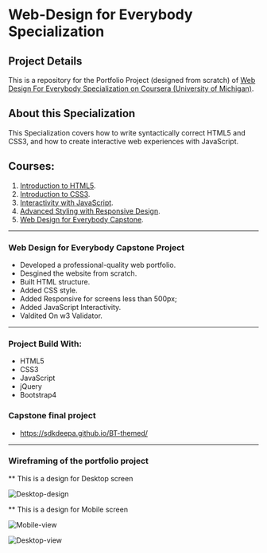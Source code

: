 # Web-Design for Everybody Specialization  

## Project Details
This is a repository for the Portfolio Project (designed from scratch) of [Web Design For Everybody Specialization on Coursera (University of Michigan)](https://www.coursera.org/specializations/web-design).

## About this Specialization
This Specialization covers how to write syntactically correct HTML5 and CSS3, and how to create interactive web experiences with JavaScript.

## Courses: 
1. [Introduction to HTML5](https://www.coursera.org/learn/html?specialization=web-design).
2. [Introduction to CSS3](https://www.coursera.org/learn/introcss?specialization=web-design).
3. [Interactivity with JavaScript](https://www.coursera.org/learn/javascript?specialization=web-design).
4. [Advanced Styling with Responsive Design](https://www.coursera.org/learn/responsivedesign?specialization=web-design).
5. [Web Design for Everybody Capstone](https://www.coursera.org/learn/web-design-project).

---

### Web Design for Everybody Capstone Project 
* Developed a professional-quality web portfolio.
* Desgined the website from scratch.
* Built HTML structure.
* Added CSS style.
* Added Responsive for screens less than 500px; 
* Added JavaScript Interactivity.
* Valdited On w3 Validator.

---

### Project Build With: 
* HTML5
* CSS3
* JavaScript
* jQuery
* Bootstrap4

### Capstone final project
* https://sdkdeepa.github.io/BT-themed/
---

###  Wireframing of the portfolio project
** This is a design for Desktop screen

![Desktop-design](https://github.com/sdkdeepa/sdkdeepa.github.io/blob/master/Designs/Webview.png)


** This is a design for Mobile screen


![Mobile-view](https://github.com/sdkdeepa/sdkdeepa.github.io/blob/master/Designs/Mobileview.png)

![Desktop-view](https://github.com/sdkdeepa/sdkdeepa.github.io/blob/master/assets/img/capstone-screenrecording-final.gif)
